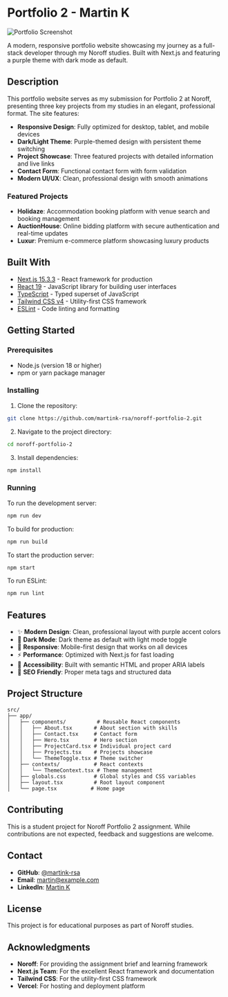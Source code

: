 # Portfolio 2 - Martin K

![Portfolio Screenshot](https://github.com/user-attachments/assets/69224f86-3319-469c-b0e1-4445c8bbb4fc)

A modern, responsive portfolio website showcasing my journey as a full-stack developer through my Noroff studies. Built with Next.js and featuring a purple theme with dark mode as default.

## Description

This portfolio website serves as my submission for Portfolio 2 at Noroff, presenting three key projects from my studies in an elegant, professional format. The site features:

- **Responsive Design**: Fully optimized for desktop, tablet, and mobile devices
- **Dark/Light Theme**: Purple-themed design with persistent theme switching
- **Project Showcase**: Three featured projects with detailed information and live links
- **Contact Form**: Functional contact form with form validation
- **Modern UI/UX**: Clean, professional design with smooth animations

### Featured Projects

- **Holidaze**: Accommodation booking platform with venue search and booking management
- **AuctionHouse**: Online bidding platform with secure authentication and real-time updates  
- **Luxur**: Premium e-commerce platform showcasing luxury products

## Built With

- [Next.js 15.3.3](https://nextjs.org/) - React framework for production
- [React 19](https://reactjs.org/) - JavaScript library for building user interfaces
- [TypeScript](https://www.typescriptlang.org/) - Typed superset of JavaScript
- [Tailwind CSS v4](https://tailwindcss.com/) - Utility-first CSS framework
- [ESLint](https://eslint.org/) - Code linting and formatting

## Getting Started

### Prerequisites

- Node.js (version 18 or higher)
- npm or yarn package manager

### Installing

1. Clone the repository:

```bash
git clone https://github.com/martink-rsa/noroff-portfolio-2.git
```

2. Navigate to the project directory:

```bash
cd noroff-portfolio-2
```

3. Install dependencies:

```bash
npm install
```

### Running

To run the development server:

```bash
npm run dev
```

To build for production:

```bash
npm run build
```

To start the production server:

```bash
npm start
```

To run ESLint:

```bash
npm run lint
```

## Features

- ✨ **Modern Design**: Clean, professional layout with purple accent colors
- 🌙 **Dark Mode**: Dark theme as default with light mode toggle
- 📱 **Responsive**: Mobile-first design that works on all devices
- ⚡ **Performance**: Optimized with Next.js for fast loading
- 🎯 **Accessibility**: Built with semantic HTML and proper ARIA labels
- 🔗 **SEO Friendly**: Proper meta tags and structured data

## Project Structure

```
src/
├── app/
│   ├── components/          # Reusable React components
│   │   ├── About.tsx       # About section with skills
│   │   ├── Contact.tsx     # Contact form
│   │   ├── Hero.tsx        # Hero section
│   │   ├── ProjectCard.tsx # Individual project card
│   │   ├── Projects.tsx    # Projects showcase
│   │   └── ThemeToggle.tsx # Theme switcher
│   ├── contexts/           # React contexts
│   │   └── ThemeContext.tsx # Theme management
│   ├── globals.css         # Global styles and CSS variables
│   ├── layout.tsx          # Root layout component
│   └── page.tsx           # Home page
```

## Contributing

This is a student project for Noroff Portfolio 2 assignment. While contributions are not expected, feedback and suggestions are welcome.

## Contact

- **GitHub**: [@martink-rsa](https://github.com/martink-rsa)
- **Email**: martin@example.com
- **LinkedIn**: [Martin K](https://linkedin.com/in/martink)

## License

This project is for educational purposes as part of Noroff studies.

## Acknowledgments

- **Noroff**: For providing the assignment brief and learning framework
- **Next.js Team**: For the excellent React framework and documentation
- **Tailwind CSS**: For the utility-first CSS framework
- **Vercel**: For hosting and deployment platform
